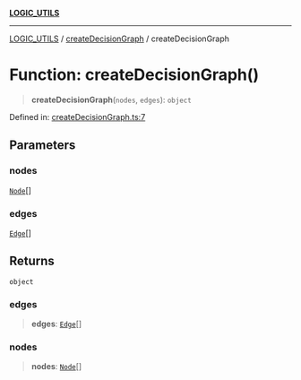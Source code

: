 [**LOGIC_UTILS**](../../README.md)

***

[LOGIC_UTILS](../../README.md) / [createDecisionGraph](../README.md) / createDecisionGraph

# Function: createDecisionGraph()

> **createDecisionGraph**(`nodes`, `edges`): `object`

Defined in: [createDecisionGraph.ts:7](https://github.com/dailker/everyutil/blob/483b8bac7542bbca68c14daba34579f97fabc512/src/logic/createDecisionGraph.ts#L7)

## Parameters

### nodes

[`Node`](../interfaces/Node.md)[]

### edges

[`Edge`](../interfaces/Edge.md)[]

## Returns

`object`

### edges

> **edges**: [`Edge`](../interfaces/Edge.md)[]

### nodes

> **nodes**: [`Node`](../interfaces/Node.md)[]
